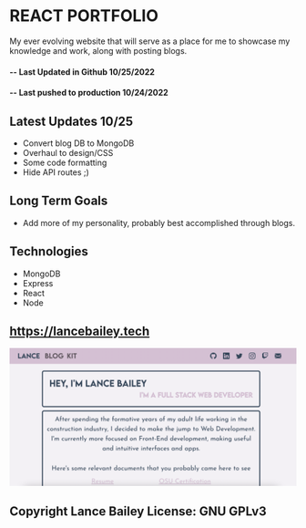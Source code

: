 # REACT PORTFOLIO

My ever evolving website that will serve as a place for me to showcase my knowledge and work, along with posting blogs.

#### -- Last Updated in Github 10/25/2022
#### -- Last pushed to production 10/24/2022

## Latest Updates 10/25
* Convert blog DB to MongoDB
* Overhaul to design/CSS
* Some code formatting
* Hide API routes ;)

## Long Term Goals
* Add more of my personality, probably best accomplished through blogs.

## Technologies
* MongoDB
* Express
* React
* Node

## https://lancebailey.tech

![Screenshot](./client/src/assets/portfolio.png)

## Copyright Lance Bailey License: GNU GPLv3
